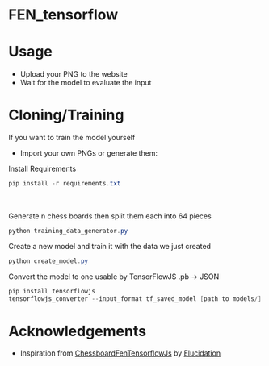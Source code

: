 # FEN_tensorflow

# Usage
- Upload your PNG to the website 
- Wait for the model to evaluate the input

# Cloning/Training
If you want to train the model yourself
- Import your own PNGs or generate them: 

Install Requirements
```powershell
pip install -r requirements.txt
```
<br></br>
Generate n chess boards then split them each into 64 pieces
```powershell
python training_data_generator.py
```
Create a new model and train it with the data we just created
```powershell
python create_model.py
```
Convert the model to one usable by TensorFlowJS .pb -> JSON
```powershell
pip install tensorflowjs
tensorflowjs_converter --input_format tf_saved_model [path to models/] [output dir]
```

# Acknowledgements
- Inspiration from [ChessboardFenTensorflowJs](https://github.com/Elucidation/ChessboardFenTensorflowJs) by [Elucidation](https://github.com/Elucidation)
